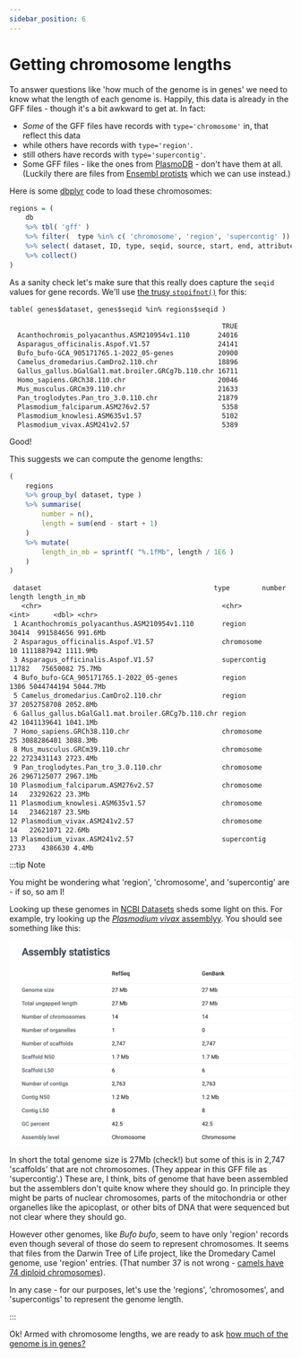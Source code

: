```yaml
---
sidebar_position: 6
---
```


# Getting chromosome lengths

To answer questions like 'how much of the genome is in genes' we need to know what the length of each genome is.
Happily, this data is already in the GFF files - though it's a bit awkward to get at.  In fact:

* *Some* of the GFF files have records with `type='chromosome'` in, that reflect this data
* while others have records with `type='region'`.
* still others have records with `type='supercontig'`.
* Some GFF files - like the ones from
  [PlasmoDB](https://plasmodb.org/common/downloads/release-65/Pfalciparum3D7/gff/data/) - don't have them at all.
  (Luckily there are files from [Ensembl protists](https://ftp.ensemblgenomes.ebi.ac.uk/pub/protists/current/) which we
  can use instead.)

Here is some [dbplyr](https://dbplyr.tidyverse.org) code to load these chromosomes:

```r
regions = (
	db
	%>% tbl( 'gff' )
	%>% filter(  type %in% c( 'chromosome', 'region', 'supercontig' ))
	%>% select( dataset, ID, type, seqid, source, start, end, attributes )
	%>% collect()
)
```

As a sanity check let's make sure that this really does capture the `seqid` values for gene records.
We'll use [the trusy `stopifnot()`](../programming_with_gene_annotations3/003_Getting_started_writing_some_code.md#test-driven-development) for this:

```
table( genes$dataset, genes$seqid %in% regions$seqid )
```

```
                                                     TRUE
  Acanthochromis_polyacanthus.ASM210954v1.110       24016
  Asparagus_officinalis.Aspof.V1.57                 24141
  Bufo_bufo-GCA_905171765.1-2022_05-genes           20900
  Camelus_dromedarius.CamDro2.110.chr               18896
  Gallus_gallus.bGalGal1.mat.broiler.GRCg7b.110.chr 16711
  Homo_sapiens.GRCh38.110.chr                       20046
  Mus_musculus.GRCm39.110.chr                       21633
  Pan_troglodytes.Pan_tro_3.0.110.chr               21879
  Plasmodium_falciparum.ASM276v2.57                  5358
  Plasmodium_knowlesi.ASM635v1.57                    5102
  Plasmodium_vivax.ASM241v2.57                       5389
```

Good!

This suggests we can compute the genome lengths:
```r
(
	regions
	%>% group_by( dataset, type )
	%>% summarise(
		number = n(),
		length = sum(end - start + 1)
	)
	%>% mutate(
		length_in_mb = sprintf( "%.1fMb", length / 1E6 )
	)
)
```

```
 dataset                                           type        number     length length_in_mb
   <chr>                                             <chr>        <int>      <dbl> <chr>       
 1 Acanthochromis_polyacanthus.ASM210954v1.110       region       30414  991584656 991.6Mb     
 2 Asparagus_officinalis.Aspof.V1.57                 chromosome      10 1111887942 1111.9Mb    
 3 Asparagus_officinalis.Aspof.V1.57                 supercontig  11782   75650082 75.7Mb      
 4 Bufo_bufo-GCA_905171765.1-2022_05-genes           region        1306 5044744194 5044.7Mb    
 5 Camelus_dromedarius.CamDro2.110.chr               region          37 2052758708 2052.8Mb    
 6 Gallus_gallus.bGalGal1.mat.broiler.GRCg7b.110.chr region          42 1041139641 1041.1Mb    
 7 Homo_sapiens.GRCh38.110.chr                       chromosome      25 3088286401 3088.3Mb    
 8 Mus_musculus.GRCm39.110.chr                       chromosome      22 2723431143 2723.4Mb    
 9 Pan_troglodytes.Pan_tro_3.0.110.chr               chromosome      26 2967125077 2967.1Mb    
10 Plasmodium_falciparum.ASM276v2.57                 chromosome      14   23292622 23.3Mb      
11 Plasmodium_knowlesi.ASM635v1.57                   chromosome      14   23462187 23.5Mb      
12 Plasmodium_vivax.ASM241v2.57                      chromosome      14   22621071 22.6Mb      
13 Plasmodium_vivax.ASM241v2.57                      supercontig   2733    4386630 4.4Mb       
```

:::tip Note

You might be wondering what 'region', 'chromosome', and 'supercontig' are - if so, so am I!

Looking up these genomes in [NCBI Datasets](https://www.ncbi.nlm.nih.gov/datasets/) sheds some light on this. For example, try looking up the [*Plasmodium vivax* assemblyy](https://www.ncbi.nlm.nih.gov/datasets/genome/GCF_000002415.2/).  You should see something like this:

![img](images/p_vivax_ncbi.png)

In short the total genome size is 27Mb (check!) but some of this is in 2,747 'scaffolds' that are not chromosomes.  (They appear in this GFF file as 'supercontig'.)  These are, I think, bits of genome that have been assembled but the assemblers don't quite know where they should go.  In principle they might be parts of nuclear chromosomes, parts of the mitochondria or other organelles like the apicoplast, or other bits of DNA that were sequenced but not clear where they should go.

However other genomes, like *Bufo bufo*, seem to have only 'region' records even though several of those do seem to represent chromosomes.  It seems that files from the Darwin Tree of Life project, like the Dromedary Camel genome, use 'region' entries.  (That number 37 is not wrong - [camels have 74 diploid chromosomes](https://en.wikipedia.org/wiki/Dromedary#Genetics_and_hybrids)).

In any case - for our purposes, let's use the 'regions', 'chromosomes', and 'supercontigs' to represent the genome length.

:::

Ok!  Armed with chromosome lengths, we are ready to ask [how much of the genome is in genes?](./008_How_much_of_the_genome_is_in_genes.md)
